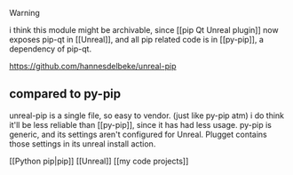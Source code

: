 
> [!warning]
> i think this module might be archivable, since [[pip Qt Unreal plugin]] now exposes pip-qt in [[Unreal]], and all pip related code is in [[py-pip]], a dependency of pip-qt.

https://github.com/hannesdelbeke/unreal-pip

## compared to py-pip

unreal-pip is a single file, so easy to vendor. (just like py-pip atm)
i do think it'll be less reliable than [[py-pip]], since it has had less usage.
py-pip is generic, and its settings aren't configured for Unreal. Plugget contains those settings in its unreal install action.

[[Python pip|pip]]
[[Unreal]]
[[my code projects]]